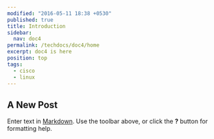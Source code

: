 ```yaml
---
modified: "2016-05-11 18:38 +0530"
published: true
title: Introduction
sidebar: 
  nav: doc4
permalink: /techdocs/doc4/home
excerpt: doc4 is here
position: top
tags: 
  - cisco
  - linux
---
```

## A New Post

Enter text in [Markdown](http://daringfireball.net/projects/markdown/). Use the toolbar above, or click the **?** button for formatting help.
